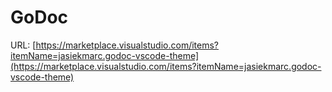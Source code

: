 # GoDoc

URL: [https://marketplace.visualstudio.com/items?itemName=jasiekmarc.godoc-vscode-theme](https://marketplace.visualstudio.com/items?itemName=jasiekmarc.godoc-vscode-theme)
